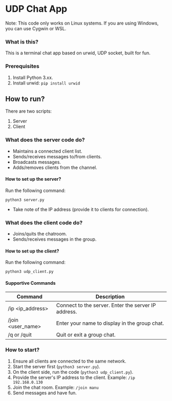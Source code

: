 # UDP Chat App

Note: This code only works on Linux systems. If you are using Windows, you can use Cygwin or WSL.

### What is this?

This is a terminal chat app based on urwid, UDP socket, built for fun.

### Prerequisites

1. Install Python 3.xx.
2. Install urwid: `pip install urwid`

## How to run?

There are two scripts:

1. Server
2. Client

### What does the server code do?

- Maintains a connected client list.
- Sends/receives messages to/from clients.
- Broadcasts messages.
- Adds/removes clients from the channel.

#### How to set up the server?

Run the following command:

```
python3 server.py
```

- Take note of the IP address (provide it to clients for connection).

### What does the client code do?

- Joins/quits the chatroom.
- Sends/receives messages in the group.

#### How to set up the client?

Run the following command:

```
python3 udp_client.py
```

#### Supportive Commands

| Command            | Description                                        |
| ------------------ | -------------------------------------------------- |
| /ip <ip_address>   | Connect to the server. Enter the server IP address. |
| /join <user_name>  | Enter your name to display in the group chat.      |
| /q or /quit        | Quit or exit a group chat.                         |

### How to start?

1. Ensure all clients are connected to the same network.
2. Start the server first (`python3 server.py`).
3. On the client side, run the code (`python3 udp_client.py`).
4. Provide the server's IP address to the client.
   Example: `/ip 192.168.0.130`
5. Join the chat room.
   Example: `/join manu`
6. Send messages and have fun.